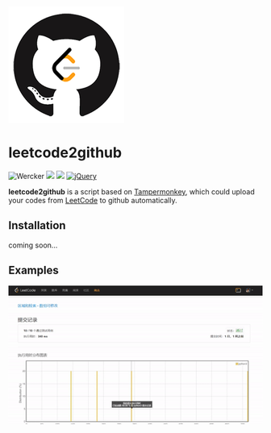 ![logo](https://github.com/monlie/leetcode2github/blob/master/examples/leetcode2github.png)
# leetcode2github
![Wercker](https://img.shields.io/wercker/ci/wercker/docs.svg)
[![](https://img.shields.io/badge/Powered%20by-Tampermonkey-brightgreen.svg)](http://tampermonkey.net/)
![](https://img.shields.io/badge/python-3.5%203.6-blue.svg)
[![jQuery](https://img.shields.io/badge/jQuery-1.10.2-blue.svg)](https://cdn.bootcss.com/jquery/1.10.2/jquery.min.js)

**leetcode2github** is a script based on [Tampermonkey](http://tampermonkey.net/), which could upload your codes from [LeetCode](https://leetcode-cn.com/) to github automatically.

## Installation
coming soon...

## Examples
![demo](https://github.com/monlie/leetcode2github/blob/master/examples/demo.gif)
